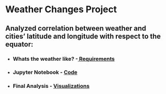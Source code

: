 # Weather Changes Project

## Analyzed correlation between weather and cities’ latitude and longitude with respect to the equator:

* ### Whats the weather like? -[ Requirements ](https://github.com/mjvillacresesn/Weather-Changes/blob/master/WeatherPy/README.md)
* ### Jupyter Notebook - [ Code ](https://github.com/mjvillacresesn/Weather-Changes/blob/master/WeatherPy/WeatherPy_starter.ipynb)
* ### Final Analysis - [ Visualizations ](https://github.com/mjvillacresesn/Weather-Changes/blob/master/WeatherPy/Weather-Analysis.md)





















